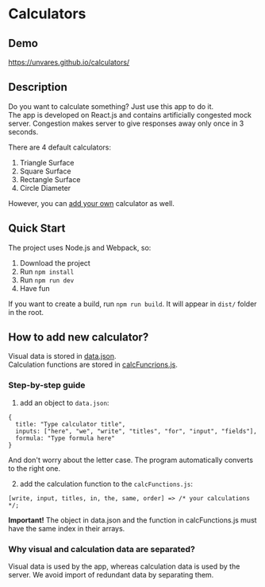 # Calculators
## Demo
https://unvares.github.io/calculators/

## Description
Do you want to calculate something? Just use this app to do it. \
The app is developed on React.js and contains artificially congested mock server. Congestion makes server to give responses away only once in 3 seconds.

There are 4 default calculators:
1) Triangle Surface
2) Square Surface
3) Rectangle Surface
4) Circle Diameter

However, you can [add your own](#how-to-add-new-calculator) calculator as well.

## Quick Start
The project uses Node.js and Webpack, so:
1) Download the project
2) Run `npm install`
3) Run `npm run dev`
4) Have fun

If you want to create a build, run `npm run build`. It will appear in `dist/` folder in the root.

## How to add new calculator?
Visual data is stored in [data.json](https://github.com/Unvares/calculators/blob/master/server/data.json). \
Calculation functions are stored in [calcFuncrions.js](https://github.com/Unvares/calculators/blob/master/server/calcFunctions.js).

### Step-by-step guide
1) add an object to `data.json`:
```
{
  title: "Type calculator title",
  inputs: ["here", "we", "write", "titles", "for", "input", "fields"],
  formula: "Type formula here"
}
```
And don't worry about the letter case. The program automatically converts to the right one.

2) add the calculation function to the `calcFunctions.js`:
```
[write, input, titles, in, the, same, order] => /* your calculations */;
```


**Important!** The object in data.json and the function in calcFunctions.js must have the same index in their arrays.

### Why visual and calculation data are separated?
Visual data is used by the app, whereas calculation data is used by the server. We avoid import of redundant data by separating them.
